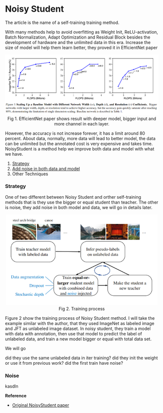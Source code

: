 # Noisy Student

The article is the name of a self-training training method. 

With many methods help to avoid overfitting as Weight Init, ReLU-activation, Batch Normalization, Adapt Optimization and Residual Block besides the development of hardware and the unlimited data in this era. Increase the size of model will help them learn better, they proved it in EfficientNet paper

<center>
<img src="./image/Noisy1.png" alt="yolo" width="600">
<figcaption>
Fig 1. EfficientNet paper shows result with deeper model, bigger input and more channel in each layer. 
</figcaption>
</center>

However, the accuracy is not increase forever, it has a limit around 80 percent. About data, normally, more data will lead to better model, the data can be unlimited but the annotated cost is very expensive and takes time. NoisyStudent is a method help we improve both data and model with what we have.

1. [Strategy](#strategy)
2. [Add noise in both data and model](#noise)
3. Other Techniques

### Strategy 
One of two different between Noisy Student and orther self-training methods that is they use the bigger or equal student than teacher. The other is noise, they add noise in both model and data, we will go in details later.

<center>
<img src="./image/Noisy2.png" alt="yolo" width="500">
<figcaption>
Fig 2. Training process 
</figcaption>
</center>

Figure 2 show the training process of Noisy Student method. I will take the example similar with the author, that they used ImageNet as labeled image and JFT as unlabeled image dataset. In noisy student, they train a model with data with annotation, then use that model to predict the label of unlabeled data, and train a new model bigger or equal with total data set. 

We will go


did they use the same unlabeled data in iter training?
did they init the weight or use it from previous work?
did the first train have noise?


### Noise
kasdln



**Reference**
* [Original NoisyStudent paper](https://arxiv.org/pdf/1911.04252.pdf)